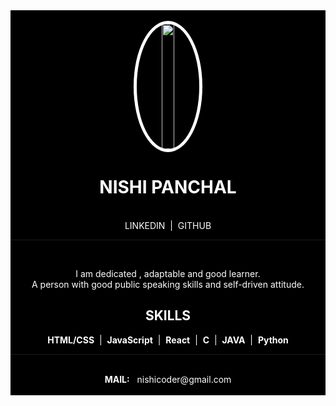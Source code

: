 <div style="text-align: center; color: white; background-color: black">
      <br />
      <img
        src="https://media.licdn.com/dms/image/D4D03AQEHbd320R8FRQ/profile-displayphoto-shrink_800_800/0/1705761738851?e=1723075200&v=beta&t=IYEbWXoIBT2m4rRsLJzmXyAaKrKpfGv9zSqANv7ZpLA"
        width="20%"
        height="200vh"
        style="border-radius: 50%; border: 5px solid white"
      />
      <h1>NISHI PANCHAL</h1>
      <br />
      <a href="https://www.linkedin.com/in/nishi-panchal-a09b64255/" style="text-decoration: none; color:white;">LINKEDIN</a> &nbsp;|&nbsp;
      <a href="https://github.com/nishi1403" style="text-decoration: none; color:white;">GITHUB</a> 
      <hr />
      <br />
      <p>I am dedicated , adaptable and good learner. <br />
        A person with good public speaking skills and self-driven attitude.
    </p>
        <h2>SKILLS</h2>
        <b>HTML/CSS</b>  &nbsp;|&nbsp;
        <b>JavaScript</b>  &nbsp;|&nbsp;
        <b>React</b> &nbsp;|&nbsp;
        <b>C</b> &nbsp;|&nbsp;
        <b>JAVA</b> &nbsp;|&nbsp;
        <b>Python</b>
        <hr>
        <br>
        <b>MAIL:</b> &nbsp; nishicoder@gmail.com
        <br>
      <br>
    </div>
